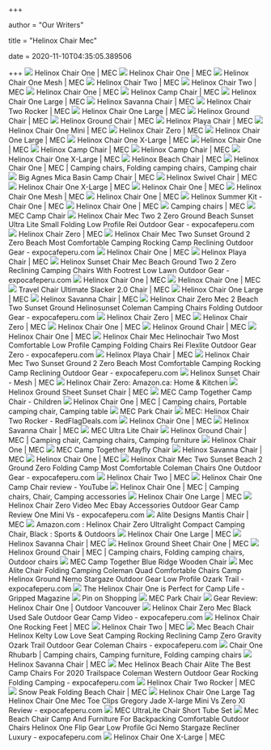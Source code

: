 +++
        
author = "Our Writers"
        
title = "Helinox Chair Mec"
        
date = 2020-11-10T04:35:05.389506
        
+++
[ ![](https://cdn.mec.ca/medias/sys_master/high-res/high-res/9138051022878/5031086-RED68.jpg)](https://cdn.mec.ca/medias/sys_master/high-res/high-res/9138051022878/5031086-RED68.jpg) Helinox Chair One | MEC
[ ![](https://cdn.mec.ca/medias/sys_master/high-res/high-res/9138049941534/5031086-BL073.jpg)](https://cdn.mec.ca/medias/sys_master/high-res/high-res/9138049941534/5031086-BL073.jpg) Helinox Chair One | MEC
[ ![](https://cdn.mec.ca/medias/sys_master/high-res/high-res/8953814253598/5056556-BK000.jpg)](https://cdn.mec.ca/medias/sys_master/high-res/high-res/8953814253598/5056556-BK000.jpg) Helinox Chair One Mesh | MEC
[ ![](https://cdn.mec.ca/medias/sys_master/fallback/fallback/9083400159262/6006113-TAG02-fallback.jpg)](https://cdn.mec.ca/medias/sys_master/fallback/fallback/9083400159262/6006113-TAG02-fallback.jpg) Helinox Chair Two | MEC
[ ![](https://cdn.mec.ca/medias/sys_master/high-res/high-res/9083358216222/6006113-TAG02-ALT-SIDE.jpg)](https://cdn.mec.ca/medias/sys_master/high-res/high-res/9083358216222/6006113-TAG02-ALT-SIDE.jpg) Helinox Chair Two | MEC
[ ![](https://cdn.mec.ca/medias/sys_master/high-res/high-res/9138050695198/5031086-RDB02.jpg)](https://cdn.mec.ca/medias/sys_master/high-res/high-res/9138050695198/5031086-RDB02.jpg) Helinox Chair One | MEC
[ ![](https://cdn.mec.ca/medias/sys_master/fallback/fallback/8818250219550/5045593-MDG00-fallback.jpg)](https://cdn.mec.ca/medias/sys_master/fallback/fallback/8818250219550/5045593-MDG00-fallback.jpg) Helinox Camp Chair | MEC
[ ![](https://cdn.mec.ca/medias/sys_master/high-res/high-res/9027582001182/5055660-GRY00.jpg)](https://cdn.mec.ca/medias/sys_master/high-res/high-res/9027582001182/5055660-GRY00.jpg) Helinox Chair One Large | MEC
[ ![](https://cdn.mec.ca/medias/sys_master/fallback/fallback/9084214706206/5064512-BBK03-fallback.jpg)](https://cdn.mec.ca/medias/sys_master/fallback/fallback/9084214706206/5064512-BBK03-fallback.jpg) Helinox Savanna Chair | MEC
[ ![](https://cdn.mec.ca/medias/sys_master/high-res/high-res/9003781160990/5051187-GRY00.jpg)](https://cdn.mec.ca/medias/sys_master/high-res/high-res/9003781160990/5051187-GRY00.jpg) Helinox Chair Two Rocker | MEC
[ ![](https://cdn.mec.ca/medias/sys_master/high-res/high-res/9027931406366/5055660-GRY00-ALT-FRONTAL.jpg)](https://cdn.mec.ca/medias/sys_master/high-res/high-res/9027931406366/5055660-GRY00-ALT-FRONTAL.jpg) Helinox Chair One Large | MEC
[ ![](https://cdn.mec.ca/medias/sys_master/fallback/fallback/8818231214110/5040107-CLB01-fallback.jpg)](https://cdn.mec.ca/medias/sys_master/fallback/fallback/8818231214110/5040107-CLB01-fallback.jpg) Helinox Ground Chair | MEC
[ ![](https://cdn.mec.ca/medias/sys_master/high-res/high-res/8818223185950/5040107-CLB01-ALT-SIDE.jpg)](https://cdn.mec.ca/medias/sys_master/high-res/high-res/8818223185950/5040107-CLB01-ALT-SIDE.jpg) Helinox Ground Chair | MEC
[ ![](https://mec.imgix.net/medias/sys_master/high-res/high-res/9001131048990/5064511-BK000.jpg?w=200&h=200&auto=format&q=30&fit=fill&bg=FFF)](https://mec.imgix.net/medias/sys_master/high-res/high-res/9001131048990/5064511-BK000.jpg?w=200&h=200&auto=format&q=30&fit=fill&bg=FFF) Helinox Playa Chair | MEC
[ ![](https://mec.imgix.net/medias/sys_master/high-res/high-res/8911415377950/5045598-BK000.jpg?w=600&h=600&auto=format&q=60&fit=fill&bg=FFF)](https://mec.imgix.net/medias/sys_master/high-res/high-res/8911415377950/5045598-BK000.jpg?w=600&h=600&auto=format&q=60&fit=fill&bg=FFF) Helinox Chair One Mini | MEC
[ ![](https://cdn.mec.ca/medias/sys_master/fallback/fallback/8938903011358/5051196-GRY00-fallback.jpg)](https://cdn.mec.ca/medias/sys_master/fallback/fallback/8938903011358/5051196-GRY00-fallback.jpg) Helinox Chair Zero | MEC
[ ![](https://cdn.mec.ca/medias/sys_master/high-res/high-res/9027930783774/5055660-GRY00-ALT-BACK.jpg)](https://cdn.mec.ca/medias/sys_master/high-res/high-res/9027930783774/5055660-GRY00-ALT-BACK.jpg) Helinox Chair One Large | MEC
[ ![](https://mec.imgix.net/medias/sys_master/high-res/high-res/9003781554206/5055661-NOCLR-ALT-SIZECOMPARE.jpg?w=1100&h=1100&auto=format&q=30&fit=fill&bg=FFF)](https://mec.imgix.net/medias/sys_master/high-res/high-res/9003781554206/5055661-NOCLR-ALT-SIZECOMPARE.jpg?w=1100&h=1100&auto=format&q=30&fit=fill&bg=FFF) Helinox Chair One X-Large | MEC
[ ![](https://mec.imgix.net/medias/sys_master/high-res/high-res/8818245206046/5045594-BK000.jpg?w=500&h=500&auto=format&q=30&fit=fill&bg=FFF)](https://mec.imgix.net/medias/sys_master/high-res/high-res/8818245206046/5045594-BK000.jpg?w=500&h=500&auto=format&q=30&fit=fill&bg=FFF) Helinox Chair One | MEC
[ ![](https://cdn.mec.ca/medias/sys_master/high-res/high-res/8818244780062/5045593-MDG00-ALT-SIDE.jpg)](https://cdn.mec.ca/medias/sys_master/high-res/high-res/8818244780062/5045593-MDG00-ALT-SIDE.jpg) Helinox Camp Chair | MEC
[ ![](https://mec.imgix.net/medias/sys_master/high-res/high-res/8818244485150/5045593-MDG00-ALT-FRNT.jpg?w=1100&h=1100&auto=format&q=30&fit=fill&bg=FFF)](https://mec.imgix.net/medias/sys_master/high-res/high-res/8818244485150/5045593-MDG00-ALT-FRNT.jpg?w=1100&h=1100&auto=format&q=30&fit=fill&bg=FFF) Helinox Camp Chair | MEC
[ ![](https://mec.imgix.net/medias/sys_master/high-res/high-res/9084195962910/5055661-TAG02.jpg?w=600&h=600&auto=format&q=60&fit=fill&bg=FFF)](https://mec.imgix.net/medias/sys_master/high-res/high-res/9084195962910/5055661-TAG02.jpg?w=600&h=600&auto=format&q=60&fit=fill&bg=FFF) Helinox Chair One X-Large | MEC
[ ![](https://cdn.mec.ca/medias/sys_master/high-res/high-res/9083368865822/5045595-BL073.jpg)](https://cdn.mec.ca/medias/sys_master/high-res/high-res/9083368865822/5045595-BL073.jpg) Helinox Beach Chair | MEC
[ ![](https://i.pinimg.com/originals/b7/ae/c7/b7aec7a90933a548aaa5fd6cd2d92613.jpg)](https://i.pinimg.com/originals/b7/ae/c7/b7aec7a90933a548aaa5fd6cd2d92613.jpg) Helinox Chair One | MEC | Camping chairs, Folding camping chairs, Camping  chair
[ ![](https://cdn.mec.ca/medias/sys_master/high-res/high-res/9018307903518/5063865-BL023.jpg)](https://cdn.mec.ca/medias/sys_master/high-res/high-res/9018307903518/5063865-BL023.jpg) Big Agnes Mica Basin Camp Chair | MEC
[ ![](https://mec.imgix.net/medias/sys_master/high-res/high-res/9003777687582/5040115-GRY00.jpg?w=600&h=600&auto=format&q=60&fit=fill&bg=FFF)](https://mec.imgix.net/medias/sys_master/high-res/high-res/9003777687582/5040115-GRY00.jpg?w=600&h=600&auto=format&q=60&fit=fill&bg=FFF) Helinox Swivel Chair | MEC
[ ![](https://cdn.mec.ca/medias/sys_master/high-res/high-res/9084195962910/5055661-TAG02.jpg)](https://cdn.mec.ca/medias/sys_master/high-res/high-res/9084195962910/5055661-TAG02.jpg) Helinox Chair One X-Large | MEC
[ ![](https://cdn.mec.ca/medias/sys_master/high-res/high-res/9138060853278/5031086-BL073-ALT-BACK.jpg)](https://cdn.mec.ca/medias/sys_master/high-res/high-res/9138060853278/5031086-BL073-ALT-BACK.jpg) Helinox Chair One | MEC
[ ![](https://cdn.mec.ca/medias/sys_master/high-res/high-res/8952674746398/5056556-BK000-ALT-FRONT.jpg)](https://cdn.mec.ca/medias/sys_master/high-res/high-res/8952674746398/5056556-BK000-ALT-FRONT.jpg) Helinox Chair One Mesh | MEC
[ ![](https://cdn.mec.ca/medias/sys_master/high-res/high-res/9138062327838/5031086-RDB02-ALT-BACK.jpg)](https://cdn.mec.ca/medias/sys_master/high-res/high-res/9138062327838/5031086-RDB02-ALT-BACK.jpg) Helinox Chair One | MEC
[ ![](https://mec.imgix.net/medias/sys_master/high-res/high-res/8892262613022/5051230-NOC02.jpg?w=600&h=600&auto=format&q=60&fit=fill&bg=FFF)](https://mec.imgix.net/medias/sys_master/high-res/high-res/8892262613022/5051230-NOC02.jpg?w=600&h=600&auto=format&q=60&fit=fill&bg=FFF) Helinox Summer Kit - Chair One | MEC
[ ![](https://cdn.mec.ca/medias/sys_master/high-res/high-res/9138063736862/5031086-RED68-ALT-BACK.jpg)](https://cdn.mec.ca/medias/sys_master/high-res/high-res/9138063736862/5031086-RED68-ALT-BACK.jpg) Helinox Chair One | MEC
[ ![](https://cdn.mec.ca/medias/sys_master/high-res/high-res/9083368079390/5031086-TAR03.jpg)](https://cdn.mec.ca/medias/sys_master/high-res/high-res/9083368079390/5031086-TAR03.jpg) Camping chairs | MEC
[ ![](https://cdn.mec.ca/medias/sys_master/high-res/high-res/8948438433822/5041085-BK000.jpg)](https://cdn.mec.ca/medias/sys_master/high-res/high-res/8948438433822/5041085-BK000.jpg) MEC Camp Chair
[ ![](https://www.expocafeperu.com/w/2020/10/helinox-chair-mec-two-2-zero-ground-beach-sunset-ultra-lite-small-folding-low-profile-rei-scaled.jpg)](https://www.expocafeperu.com/w/2020/10/helinox-chair-mec-two-2-zero-ground-beach-sunset-ultra-lite-small-folding-low-profile-rei-scaled.jpg) Helinox Chair Mec Two 2 Zero Ground Beach Sunset Ultra Lite Small Folding  Low Profile Rei Outdoor Gear - expocafeperu.com
[ ![](https://cdn.mec.ca/medias/sys_master/fallback/fallback/8945220583454/5051196-GRY00-ALT-FRONT-fallback.jpg)](https://cdn.mec.ca/medias/sys_master/fallback/fallback/8945220583454/5051196-GRY00-ALT-FRONT-fallback.jpg) Helinox Chair Zero | MEC
[ ![](https://www.expocafeperu.com/w/2020/10/helinox-chair-mec-hiking-and-camping-gear-supplies-coleman-folding-oversized-quad-beach-rocking-1092x1092.jpg)](https://www.expocafeperu.com/w/2020/10/helinox-chair-mec-hiking-and-camping-gear-supplies-coleman-folding-oversized-quad-beach-rocking-1092x1092.jpg) Helinox Chair Mec Two Sunset Ground 2 Zero Beach Most Comfortable Camping  Rocking Camp Reclining Outdoor Gear - expocafeperu.com
[ ![](https://mecyoutube.imgix.net/vi/Frifq7ig6Vw/hqdefault.jpg?w=1100&h=824&auto=format&q=30&trim=color&trimcolor=000&trimtol=60&bg=FFFFFF)](https://mecyoutube.imgix.net/vi/Frifq7ig6Vw/hqdefault.jpg?w=1100&h=824&auto=format&q=30&trim=color&trimcolor=000&trimtol=60&bg=FFFFFF) Helinox Chair One | MEC
[ ![](https://mec.imgix.net/medias/sys_master/high-res/high-res/9001132195870/5064511-CRM00.jpg?w=600&h=600&auto=format&q=60&fit=fill&bg=FFF)](https://mec.imgix.net/medias/sys_master/high-res/high-res/9001132195870/5064511-CRM00.jpg?w=600&h=600&auto=format&q=60&fit=fill&bg=FFF) Helinox Playa Chair | MEC
[ ![](https://www.expocafeperu.com/w/2020/10/helinox-sunset-chair-mec-beach-ground-two-2-zero-reclining-camping-chairs-with-footrest-low-lawn-scaled.jpg)](https://www.expocafeperu.com/w/2020/10/helinox-sunset-chair-mec-beach-ground-two-2-zero-reclining-camping-chairs-with-footrest-low-lawn-scaled.jpg) Helinox Sunset Chair Mec Beach Ground Two 2 Zero Reclining Camping Chairs  With Footrest Low Lawn Outdoor Gear - expocafeperu.com
[ ![](https://cdn.mec.ca/medias/sys_master/high-res/high-res/9003777359902/5031086-NOCLR-ALT-SIZE.jpg)](https://cdn.mec.ca/medias/sys_master/high-res/high-res/9003777359902/5031086-NOCLR-ALT-SIZE.jpg) Helinox Chair One | MEC
[ ![](https://cdn.mec.ca/medias/sys_master/high-res/high-res/9138061180958/5031086-BL073-ALT-PACKED.jpg)](https://cdn.mec.ca/medias/sys_master/high-res/high-res/9138061180958/5031086-BL073-ALT-PACKED.jpg) Helinox Chair One | MEC
[ ![](https://mec.imgix.net/medias/sys_master/high-res/high-res/8818251333662/5046329-BL000.jpg?w=600&h=600&auto=format&q=60&fit=fill&bg=FFF)](https://mec.imgix.net/medias/sys_master/high-res/high-res/8818251333662/5046329-BL000.jpg?w=600&h=600&auto=format&q=60&fit=fill&bg=FFF) Travel Chair Ultimate Slacker 2.0 Chair | MEC
[ ![](https://mec.imgix.net/medias/sys_master/high-res/high-res/9003780964382/5055660-NOCLR-ALT-SIZE.jpg?w=1100&h=1100&auto=format&q=30&fit=fill&bg=FFF)](https://mec.imgix.net/medias/sys_master/high-res/high-res/9003780964382/5055660-NOCLR-ALT-SIZE.jpg?w=1100&h=1100&auto=format&q=30&fit=fill&bg=FFF) Helinox Chair One Large | MEC
[ ![](https://cdn.mec.ca/medias/sys_master/high-res/high-res/9084234530846/5064512-BBK03-ALT-SIDE.jpg)](https://cdn.mec.ca/medias/sys_master/high-res/high-res/9084234530846/5064512-BBK03-ALT-SIDE.jpg) Helinox Savanna Chair | MEC
[ ![](https://www.expocafeperu.com/w/2020/10/helinox-chair-zero-mec-2-beach-two-sunset-ground-helinosunset-coleman-camping-chairs-folding-1092x1092.jpg)](https://www.expocafeperu.com/w/2020/10/helinox-chair-zero-mec-2-beach-two-sunset-ground-helinosunset-coleman-camping-chairs-folding-1092x1092.jpg) Helinox Chair Zero Mec 2 Beach Two Sunset Ground Helinosunset Coleman  Camping Chairs Folding Outdoor Gear - expocafeperu.com
[ ![](https://mec.imgix.net/medias/sys_master/high-res/high-res/8945219731486/5051196-GRY00-ALT-PACKED.jpg?w=1100&h=1100&auto=format&q=30&fit=fill&bg=FFF)](https://mec.imgix.net/medias/sys_master/high-res/high-res/8945219731486/5051196-GRY00-ALT-PACKED.jpg?w=1100&h=1100&auto=format&q=30&fit=fill&bg=FFF) Helinox Chair Zero | MEC
[ ![](https://cdn.mec.ca/medias/sys_master/high-res/high-res/8945219731486/5051196-GRY00-ALT-PACKED.jpg)](https://cdn.mec.ca/medias/sys_master/high-res/high-res/8945219731486/5051196-GRY00-ALT-PACKED.jpg) Helinox Chair Zero | MEC
[ ![](https://cdn.mec.ca/medias/sys_master/high-res/high-res/9138063278110/5031086-RDB02-ALT-PACKED.jpg)](https://cdn.mec.ca/medias/sys_master/high-res/high-res/9138063278110/5031086-RDB02-ALT-PACKED.jpg) Helinox Chair One | MEC
[ ![](https://cdn.mec.ca/medias/sys_master/fallback/fallback/8818224594974/5040107-CLB01-ALT-STUFFSACK-fallback.jpg)](https://cdn.mec.ca/medias/sys_master/fallback/fallback/8818224594974/5040107-CLB01-ALT-STUFFSACK-fallback.jpg) Helinox Ground Chair | MEC
[ ![](https://cdn.mec.ca/medias/sys_master/high-res/high-res/9138064261150/5031086-RED68-ALT-POLE.jpg)](https://cdn.mec.ca/medias/sys_master/high-res/high-res/9138064261150/5031086-RED68-ALT-POLE.jpg) Helinox Chair One | MEC
[ ![](https://www.expocafeperu.com/w/2020/10/helinox-chair-mec-sunset-two-zero-ground-2-beach-deluxe-camp-20-gci-outdoor-sports-chairs-loveseat-1092x1524.jpg)](https://www.expocafeperu.com/w/2020/10/helinox-chair-mec-sunset-two-zero-ground-2-beach-deluxe-camp-20-gci-outdoor-sports-chairs-loveseat-1092x1524.jpg) Helinox Chair Mec Helinochair Two Most Comfortable Low Profile Camping  Folding Chairs Rei Flexlite Outdoor Gear Zero - expocafeperu.com
[ ![](https://cdn.mec.ca/medias/sys_master/high-res/high-res/9001131016222/5064511-BK000-ALT-FRONT.jpg)](https://cdn.mec.ca/medias/sys_master/high-res/high-res/9001131016222/5064511-BK000-ALT-FRONT.jpg) Helinox Playa Chair | MEC
[ ![](https://www.expocafeperu.com/w/2020/10/helinox-chair-mec-zero-sunset-two-ground-2-beach-camping-chairs-with-footrest-trifold-coleman-1092x1277.jpg)](https://www.expocafeperu.com/w/2020/10/helinox-chair-mec-zero-sunset-two-ground-2-beach-camping-chairs-with-footrest-trifold-coleman-1092x1277.jpg) Helinox Chair Mec Two Sunset Ground 2 Zero Beach Most Comfortable Camping  Rocking Camp Reclining Outdoor Gear - expocafeperu.com
[ ![](https://mec.imgix.net/medias/sys_master/high-res/high-res/8982014427166/5056557-BK000.jpg?w=600&h=600&auto=format&q=60&fit=fill&bg=FFF)](https://mec.imgix.net/medias/sys_master/high-res/high-res/8982014427166/5056557-BK000.jpg?w=600&h=600&auto=format&q=60&fit=fill&bg=FFF) Helinox Sunset Chair - Mesh | MEC
[ ![](https://images-na.ssl-images-amazon.com/images/I/91SbjYW0olL._AC_UL1500_.jpg)](https://images-na.ssl-images-amazon.com/images/I/91SbjYW0olL._AC_UL1500_.jpg) Helinox Chair Zero: Amazon.ca: Home & Kitchen
[ ![](https://mec.imgix.net/medias/sys_master/high-res/high-res/8954785988638/5060593-BK000.jpg?w=600&h=600&auto=format&q=60&fit=fill&bg=FFF)](https://mec.imgix.net/medias/sys_master/high-res/high-res/8954785988638/5060593-BK000.jpg?w=600&h=600&auto=format&q=60&fit=fill&bg=FFF) Helinox Ground Sheet Sunset Chair | MEC
[ ![](https://cdn.mec.ca/medias/sys_master/high-res/high-res/9110483337246/5041086-FNY10.jpg)](https://cdn.mec.ca/medias/sys_master/high-res/high-res/9110483337246/5041086-FNY10.jpg) MEC Camp Together Camp Chair - Children
[ ![](https://i.pinimg.com/originals/cf/6c/da/cf6cda686a61af873f41d18915b5d770.jpg)](https://i.pinimg.com/originals/cf/6c/da/cf6cda686a61af873f41d18915b5d770.jpg) Helinox Chair One | MEC | Camping chairs, Portable camping chair, Camping  table
[ ![](https://cdn.mec.ca/medias/sys_master/high-res/high-res/9024575569950/5053472-AVO00.jpg)](https://cdn.mec.ca/medias/sys_master/high-res/high-res/9024575569950/5053472-AVO00.jpg) MEC Park Chair
[ ![](https://q.dam-img.rfdcontent.com/offers/009/120/068/600x600_smart_fit.jpg)](https://q.dam-img.rfdcontent.com/offers/009/120/068/600x600_smart_fit.jpg) MEC: Helinox Chair Two Rocker - RedFlagDeals.com
[ ![](https://cdn.mec.ca/medias/sys_master/high-res/high-res/9138063933470/5031086-RED68-ALT-PACKED.jpg)](https://cdn.mec.ca/medias/sys_master/high-res/high-res/9138063933470/5031086-RED68-ALT-PACKED.jpg) Helinox Chair One | MEC
[ ![](https://cdn.mec.ca/medias/sys_master/high-res/high-res/9084234989598/5064512-BBK03-ALT-WPILLOW.jpg)](https://cdn.mec.ca/medias/sys_master/high-res/high-res/9084234989598/5064512-BBK03-ALT-WPILLOW.jpg) Helinox Savanna Chair | MEC
[ ![](https://cdn.mec.ca/medias/sys_master/high-res/high-res/8948439318558/5052016-BK000.jpg)](https://cdn.mec.ca/medias/sys_master/high-res/high-res/8948439318558/5052016-BK000.jpg) MEC Ultra Lite Chair
[ ![](https://i.pinimg.com/originals/72/0a/f0/720af0497479c096943edf23572947f7.jpg)](https://i.pinimg.com/originals/72/0a/f0/720af0497479c096943edf23572947f7.jpg) Helinox Ground Chair | MEC | Camping chair, Camping chairs, Camping  furniture
[ ![](https://cdn.mec.ca/medias/sys_master/high-res/high-res/9138061705246/5031086-BL073-ALT-POLE.jpg)](https://cdn.mec.ca/medias/sys_master/high-res/high-res/9138061705246/5031086-BL073-ALT-POLE.jpg) Helinox Chair One | MEC
[ ![](https://cdn.mec.ca/medias/sys_master/high-res/high-res/8880225910814/5046922-RED51.jpg)](https://cdn.mec.ca/medias/sys_master/high-res/high-res/8880225910814/5046922-RED51.jpg) MEC Camp Together Mayfly Chair
[ ![](https://mec.imgix.net/medias/sys_master/high-res/high-res/9084232466462/5064512-BBK03-ALT-HUB.jpg?w=1100&h=1100&auto=format&q=30&fit=fill&bg=FFF)](https://mec.imgix.net/medias/sys_master/high-res/high-res/9084232466462/5064512-BBK03-ALT-HUB.jpg?w=1100&h=1100&auto=format&q=30&fit=fill&bg=FFF) Helinox Savanna Chair | MEC
[ ![](https://mec.imgix.net/medias/sys_master/high-res/high-res/9123898359838/6008819-TAP02.jpg?w=500&h=500&auto=format&q=30&fit=fill&bg=FFF)](https://mec.imgix.net/medias/sys_master/high-res/high-res/9123898359838/6008819-TAP02.jpg?w=500&h=500&auto=format&q=30&fit=fill&bg=FFF) Helinox Chair One | MEC
[ ![](https://www.expocafeperu.com/w/2020/10/helinox-chair-mec-helinoground-kijaro-dual-lock-rocking-camp-coleman-folding-the-x-nemo-stargaze-1092x1181.jpg)](https://www.expocafeperu.com/w/2020/10/helinox-chair-mec-helinoground-kijaro-dual-lock-rocking-camp-coleman-folding-the-x-nemo-stargaze-1092x1181.jpg) Helinox Chair Mec Two Sunset Beach 2 Ground Zero Folding Camp Most  Comfortable Coleman Chairs One Outdoor Gear - expocafeperu.com
[ ![](https://mec.imgix.net/medias/sys_master/high-res/high-res/9083356938270/6006113-TAG02-ALT-ARMREST.jpg?w=1100&h=1100&auto=format&q=30&fit=fill&bg=FFF)](https://mec.imgix.net/medias/sys_master/high-res/high-res/9083356938270/6006113-TAG02-ALT-ARMREST.jpg?w=1100&h=1100&auto=format&q=30&fit=fill&bg=FFF) Helinox Chair Two | MEC
[ ![](https://i.ytimg.com/vi/7nKqawoQkeY/maxresdefault.jpg)](https://i.ytimg.com/vi/7nKqawoQkeY/maxresdefault.jpg) Helinox Chair One Camp Chair review - YouTube
[ ![](https://i.pinimg.com/originals/fe/b6/2c/feb62c7f00995ede7faee84ad6283125.jpg)](https://i.pinimg.com/originals/fe/b6/2c/feb62c7f00995ede7faee84ad6283125.jpg) Helinox Chair One | MEC | Camping chairs, Chair, Camping accessories
[ ![](https://cdn.mec.ca/medias/sys_master/high-res/high-res/9027930914846/5055660-GRY00-ALT-RIGHT.jpg)](https://cdn.mec.ca/medias/sys_master/high-res/high-res/9027930914846/5055660-GRY00-ALT-RIGHT.jpg) Helinox Chair One Large | MEC
[ ![](https://www.expocafeperu.com/w/2020/02/helinox-chair-zero-video-helinox-chair-zero-mec-helinox-chair-zero-ebay-helinox-chair-zero-accessories.jpg)](https://www.expocafeperu.com/w/2020/02/helinox-chair-zero-video-helinox-chair-zero-mec-helinox-chair-zero-ebay-helinox-chair-zero-accessories.jpg) Helinox Chair Zero Video Mec Ebay Accessories Outdoor Gear Camp Review One  Mini Vs - expocafeperu.com
[ ![](https://cdn.mec.ca/medias/sys_master/high-res/high-res/8933824659486/5027428-DOT00-ALT-BACK.jpg)](https://cdn.mec.ca/medias/sys_master/high-res/high-res/8933824659486/5027428-DOT00-ALT-BACK.jpg) Alite Designs Mantis Chair | MEC
[ ![](https://images-na.ssl-images-amazon.com/images/I/91J5smXovxL._AC_SL1500_.jpg)](https://images-na.ssl-images-amazon.com/images/I/91J5smXovxL._AC_SL1500_.jpg) Amazon.com : Helinox Chair Zero Ultralight Compact Camping Chair, Black :  Sports & Outdoors
[ ![](https://cdn.mec.ca/medias/sys_master/high-res/high-res/9027931275294/5055660-GRY00-ALT-LEFT.jpg)](https://cdn.mec.ca/medias/sys_master/high-res/high-res/9027931275294/5055660-GRY00-ALT-LEFT.jpg) Helinox Chair One Large | MEC
[ ![](https://cdn.mec.ca/medias/sys_master/high-res/high-res/9084232990750/5064512-BBK03-ALT-PACKED.jpg)](https://cdn.mec.ca/medias/sys_master/high-res/high-res/9084232990750/5064512-BBK03-ALT-PACKED.jpg) Helinox Savanna Chair | MEC
[ ![](https://mec.imgix.net/medias/sys_master/high-res/high-res/8954786480158/5060591-BK000.jpg?w=600&h=600&auto=format&q=60&fit=fill&bg=FFF)](https://mec.imgix.net/medias/sys_master/high-res/high-res/8954786480158/5060591-BK000.jpg?w=600&h=600&auto=format&q=60&fit=fill&bg=FFF) Helinox Ground Sheet Chair One | MEC
[ ![](https://i.pinimg.com/originals/ea/e4/33/eae433efdb3939b4c19705e0bb658663.jpg)](https://i.pinimg.com/originals/ea/e4/33/eae433efdb3939b4c19705e0bb658663.jpg) Helinox Ground Chair | MEC | Camping chairs, Folding camping chairs,  Outdoor chairs
[ ![](https://cdn.mec.ca/medias/sys_master/high-res/high-res/8877390430238/5046923-RED51.jpg)](https://cdn.mec.ca/medias/sys_master/high-res/high-res/8877390430238/5046923-RED51.jpg) MEC Camp Together Blue Ridge Wooden Chair
[ ![](https://www.expocafeperu.com/w/2020/07/mec-alite-chair-folding-camping-coleman-quad-comfortable-chairs-camp-helinox-ground-nemo-stargaze.jpg)](https://www.expocafeperu.com/w/2020/07/mec-alite-chair-folding-camping-coleman-quad-comfortable-chairs-camp-helinox-ground-nemo-stargaze.jpg) Mec Alite Chair Folding Camping Coleman Quad Comfortable Chairs Camp Helinox  Ground Nemo Stargaze Outdoor Gear Low Profile Ozark Trail - expocafeperu.com
[ ![](https://gripped.com/wp-content/uploads/2018/11/Helinox-Chair-One-1030x675.jpg)](https://gripped.com/wp-content/uploads/2018/11/Helinox-Chair-One-1030x675.jpg) The Helinox Chair One is Perfect for Camp Life - Gripped Magazine
[ ![](https://i.pinimg.com/564x/84/01/4b/84014be94c7ac819db821e0993f157cd.jpg)](https://i.pinimg.com/564x/84/01/4b/84014be94c7ac819db821e0993f157cd.jpg) Pin on Shopping
[ ![](https://mec.imgix.net/medias/sys_master/high-res/high-res/9024574488606/5053472-AVO00-ALT-BACK.jpg?w=1100&h=1100&auto=format&q=30&fit=fill&bg=FFF)](https://mec.imgix.net/medias/sys_master/high-res/high-res/9024574488606/5053472-AVO00-ALT-BACK.jpg?w=1100&h=1100&auto=format&q=30&fit=fill&bg=FFF) MEC Park Chair
[ ![](https://www.outdoorvancouver.ca/wp-content/uploads/2019/06/helinox-one-chair-5-1060x795.jpg)](https://www.outdoorvancouver.ca/wp-content/uploads/2019/06/helinox-one-chair-5-1060x795.jpg) Gear Review: Helinox Chair One | Outdoor Vancouver
[ ![](https://www.expocafeperu.com/w/2020/02/helinox-chair-zero-mec-helinox-chair-zero-black-helinox-chair-zero-used-helinox-chair-zero-sale.jpg)](https://www.expocafeperu.com/w/2020/02/helinox-chair-zero-mec-helinox-chair-zero-black-helinox-chair-zero-used-helinox-chair-zero-sale.jpg) Helinox Chair Zero Mec Black Used Sale Outdoor Gear Camp Video -  expocafeperu.com
[ ![](https://mec.imgix.net/medias/sys_master/high-res/high-res/8940324913182/5056558-NOC02.jpg?w=600&h=600&auto=format&q=60&fit=fill&bg=FFF)](https://mec.imgix.net/medias/sys_master/high-res/high-res/8940324913182/5056558-NOC02.jpg?w=600&h=600&auto=format&q=60&fit=fill&bg=FFF) Helinox Chair One Rocking Feet | MEC
[ ![](https://cdn.mec.ca/medias/sys_master/high-res/high-res/9083357855774/6006113-TAG02-ALT-PACKED.jpg)](https://cdn.mec.ca/medias/sys_master/high-res/high-res/9083357855774/6006113-TAG02-ALT-PACKED.jpg) Helinox Chair Two | MEC
[ ![](https://www.expocafeperu.com/w/2020/09/mec-beach-chair-helinox-kelty-low-love-seat-camping-rocking-reclining-camp-zero-gravity-ozark-trail-1092x762.jpg)](https://www.expocafeperu.com/w/2020/09/mec-beach-chair-helinox-kelty-low-love-seat-camping-rocking-reclining-camp-zero-gravity-ozark-trail-1092x762.jpg) Mec Beach Chair Helinox Kelty Low Love Seat Camping Rocking Reclining Camp  Zero Gravity Ozark Trail Outdoor Gear Coleman Chairs - expocafeperu.com
[ ![](https://i.pinimg.com/originals/d1/eb/90/d1eb901aadce7eaa02b08c5d06dfa4b3.jpg)](https://i.pinimg.com/originals/d1/eb/90/d1eb901aadce7eaa02b08c5d06dfa4b3.jpg) Chair One Rhubarb | Camping chairs, Camping furniture, Folding camping  chairs
[ ![](https://cdn.mec.ca/medias/sys_master/high-res/high-res/9084233154590/5064512-BBK03-ALT-SEAT.jpg)](https://cdn.mec.ca/medias/sys_master/high-res/high-res/9084233154590/5064512-BBK03-ALT-SEAT.jpg) Helinox Savanna Chair | MEC
[ ![](https://www.expocafeperu.com/w/2020/09/mec-helinox-beach-chair-park-comfy-chairs-alps-mountaineering-king-kong-low-profile-gci-outdoor-1092x1092.jpg)](https://www.expocafeperu.com/w/2020/09/mec-helinox-beach-chair-park-comfy-chairs-alps-mountaineering-king-kong-low-profile-gci-outdoor-1092x1092.jpg) Mec Helinox Beach Chair Alite The Best Camp Chairs For 2020 Trailspace  Coleman Western Outdoor Gear Rocking Folding Camping - expocafeperu.com
[ ![](https://cdn.mec.ca/medias/sys_master/high-res/high-res/9003781455902/5051187-GRY00-ALT-FRONT.jpg)](https://cdn.mec.ca/medias/sys_master/high-res/high-res/9003781455902/5051187-GRY00-ALT-FRONT.jpg) Helinox Chair Two Rocker | MEC
[ ![](https://mec.imgix.net/medias/sys_master/high-res/high-res/8818252251166/5046462-KHA00.jpg?w=600&h=600&auto=format&q=60&fit=fill&bg=FFF)](https://mec.imgix.net/medias/sys_master/high-res/high-res/8818252251166/5046462-KHA00.jpg?w=600&h=600&auto=format&q=60&fit=fill&bg=FFF) Snow Peak Folding Beach Chair | MEC
[ ![](https://www.expocafeperu.com/w/2020/04/helinox-chair-one-review-l-mini-vs-zero-palm-leaves-campingstuhl-xl-ground-sheet-for-black-helinochair-outdoors-magic-hoka-arahi-gravity-camping-the-x-osprey-336x280.jpg)](https://www.expocafeperu.com/w/2020/04/helinox-chair-one-review-l-mini-vs-zero-palm-leaves-campingstuhl-xl-ground-sheet-for-black-helinochair-outdoors-magic-hoka-arahi-gravity-camping-the-x-osprey-336x280.jpg) Helinox Chair One Large Tag Helinox Chair One Mec Toe Clips Gregory Jade  X-large Mini Vs Zero Xl Review - expocafeperu.com
[ ![](https://cdn.mec.ca/medias/sys_master/high-res/high-res/8971260067870/5058217-NOC02.jpg)](https://cdn.mec.ca/medias/sys_master/high-res/high-res/8971260067870/5058217-NOC02.jpg) MEC UltraLite Chair Short Tube Set
[ ![](https://www.expocafeperu.com/w/2020/09/mec-beach-chair-helinox-one-loveseat-camping-kids-chairs-reclining-with-footrest-rei-backpacking-1092x733.png)](https://www.expocafeperu.com/w/2020/09/mec-beach-chair-helinox-one-loveseat-camping-kids-chairs-reclining-with-footrest-rei-backpacking-1092x733.png) Mec Beach Chair Camp And Furniture For Backpacking Comfortable Outdoor Chairs  Helinox One Flip Gear Low Profile Gci Nemo Stargaze Recliner Luxury -  expocafeperu.com
[ ![](https://cdn.mec.ca/medias/sys_master/high-res/high-res/8913206411294/5055661-BK000.jpg)](https://cdn.mec.ca/medias/sys_master/high-res/high-res/8913206411294/5055661-BK000.jpg) Helinox Chair One X-Large | MEC
